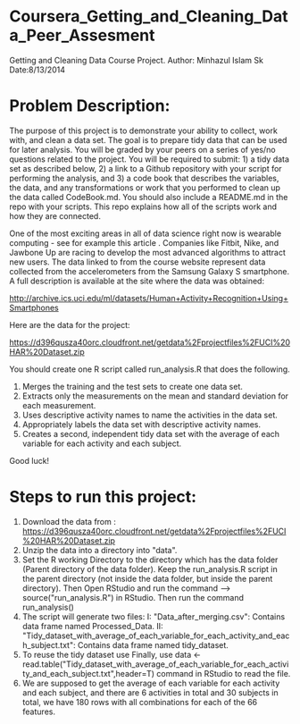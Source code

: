 Coursera_Getting_and_Cleaning_Data_Peer_Assesment
=================================================

Getting and Cleaning Data Course Project.
Author: Minhazul Islam Sk
Date:8/13/2014

# Problem Description:

The purpose of this project is to demonstrate your ability to collect, work with, and clean a data set. The goal is to prepare tidy data that can be used for later analysis. You will be graded by your peers on a series of yes/no questions related to the project. You will be required to submit: 1) a tidy data set as described below, 2) a link to a Github repository with your script for performing the analysis, and 3) a code book that describes the variables, the data, and any transformations or work that you performed to clean up the data called CodeBook.md. You should also include a README.md in the repo with your scripts. This repo explains how all of the scripts work and how they are connected.  

One of the most exciting areas in all of data science right now is wearable computing - see for example this article . Companies like Fitbit, Nike, and Jawbone Up are racing to develop the most advanced algorithms to attract new users. The data linked to from the course website represent data collected from the accelerometers from the Samsung Galaxy S smartphone. A full description is available at the site where the data was obtained: 

http://archive.ics.uci.edu/ml/datasets/Human+Activity+Recognition+Using+Smartphones 

Here are the data for the project: 

https://d396qusza40orc.cloudfront.net/getdata%2Fprojectfiles%2FUCI%20HAR%20Dataset.zip 

You should create one R script called run_analysis.R that does the following.

1. Merges the training and the test sets to create one data set.
2. Extracts only the measurements on the mean and standard deviation for each measurement.
3. Uses descriptive activity names to name the activities in the data set.
4. Appropriately labels the data set with descriptive activity names.
5. Creates a second, independent tidy data set with the average of each variable for each activity and each subject.

Good luck!

# Steps to run this project:

1. Download the data from :
    https://d396qusza40orc.cloudfront.net/getdata%2Fprojectfiles%2FUCI%20HAR%20Dataset.zip
2. Unzip the data into a directory into "data".
4. Set the R working Directory to the directory which has the data folder (Parent directory of the data folder). Keep the run_analysis.R script in the 
   parent directory (not inside the data folder, but inside the parent directory). Then Open RStudio and run the command --> source("run_analysis.R") 
   in RStudio. Then run the command run_analysis()
5. The script will generate two files:
   I: "Data_after_merging.csv": Contains data frame named Processed_Data.
   II: "Tidy_dataset_with_average_of_each_variable_for_each_activity_and_each_subject.txt": Contains data frame named tidy_dataset.   
6. To reuse the tidy dataset use Finally, use 
   data <-read.table("Tidy_dataset_with_average_of_each_variable_for_each_activity_and_each_subject.txt",header=T) command in RStudio to read the file.  
7. We are supposed to get the average of each variable for each activity and each subject, and there are 6 activities in total and 30 subjects
   in total, we have 180 rows with all combinations for each of the 66 features.
